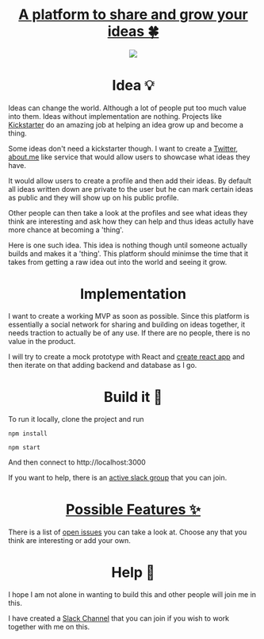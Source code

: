 <div align="center">
<h1><a href="http://bit.ly/crafting-ideas">A platform to share and grow your ideas 🍀</a></h1>
<a href="https://join.slack.com/crafting-ideas/shared_invite/MjAwMzQ3MDY1NjY5LTE0OTc5MTg3ODUtYmIwYTg4MTkwMA">
		<img src="https://img.shields.io/badge/Slack-channel-green.svg">
	</a>	
</div>

<h1 align="center"> Idea 💡</h1>

Ideas can change the world. Although a lot of people put too much value into them. Ideas without implementation are nothing. Projects like [Kickstarter](https://www.kickstarter.com/) do an amazing job at helping an idea grow up and become a thing.


Some ideas don't need a kickstarter though. I want to create a [Twitter](https://twitter.com/?lang=en), [about.me](about.me) like service that would allow users to showcase what ideas they have.

It would allow users to create a profile and then add their ideas. By default all ideas written down are private to the user but he can mark certain ideas as public and they will show up on his public profile.

Other people can then take a look at the profiles and see what ideas they think are interesting and ask how they can help and thus ideas actully have more chance at becoming a 'thing'.

Here is one such idea. This idea is nothing though until someone actually builds and makes it a 'thing'. This platform should minimse the time that it takes from getting a raw idea out into the world and seeing it grow.

<h1 align="center"> Implementation</h1>

I want to create a working MVP as soon as possible. Since this platform is essentially a social network for sharing and building on ideas together, it needs traction to actually be of any use. If there are no people, there is no value in the product. 

I will try to create a mock prototype with React and [create react app](https://github.com/facebookincubator/create-react-app) and then iterate on that adding backend and database as I go.

<h1 align="center"> Build it 🚀 </a></h1>

To run it locally, clone the project and run

```
npm install

npm start
```

And then connect to http://localhost:3000

If you want to help, there is an [active slack group](https://join.slack.com/crafting-ideas/shared_invite/MjAwMzQ3MDY1NjY5LTE0OTc5MTg3ODUtYmIwYTg4MTkwMA) that you can join.


<h1 align="center"><a href="https://github.com/nikitavoloboev/crafting-ideas/issues"> Possible Features ✨</a></h1>

There is a list of [open issues](https://github.com/nikitavoloboev/crafting-ideas/issues) you can take a look at. Choose any that you think are interesting or add your own. 


  <h1 align="center"> Help 💚</h1>

I hope I am not alone in wanting to build this and other people will join me in this. 

I have created a [Slack Channel](https://join.slack.com/crafting-ideas/shared_invite/MjAwMzQ3MDY1NjY5LTE0OTc5MTg3ODUtYmIwYTg4MTkwMA) that you can join if you wish to work together with me on this. 
